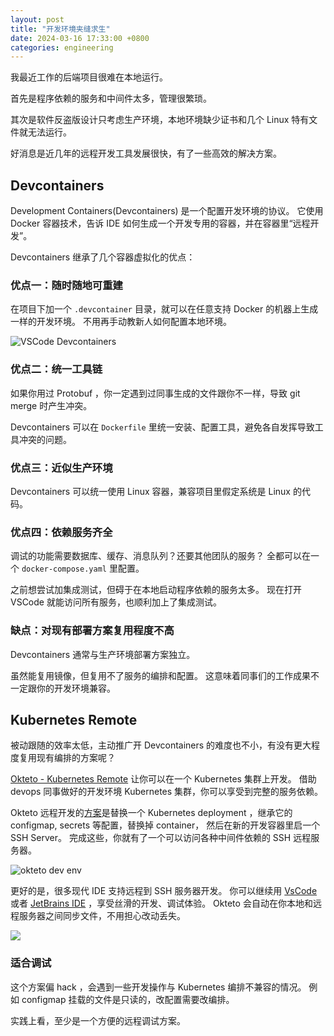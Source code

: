 ```yaml
---
layout: post
title: "开发环境夹缝求生"
date: 2024-03-16 17:33:00 +0800
categories: engineering
---
```


我最近工作的后端项目很难在本地运行。

首先是程序依赖的服务和中间件太多，管理很繁琐。

其次是软件反盗版设计只考虑生产环境，本地环境缺少证书和几个 Linux 特有文件就无法运行。

好消息是近几年的远程开发工具发展很快，有了一些高效的解决方案。

## Devcontainers

Development Containers(Devcontainers) 是一个配置开发环境的协议。
它使用 Docker 容器技术，告诉 IDE 如何生成一个开发专用的容器，并在容器里“远程开发”。

Devcontainers 继承了几个容器虚拟化的优点：

### 优点一：随时随地可重建

在项目下加一个 `.devcontainer` 目录，就可以在任意支持 Docker 的机器上生成一样的开发环境。
不用再手动教新人如何配置本地环境。

![VSCode Devcontainers](https://microsoft.github.io/vscode-remote-release/images/remote-containers-readme.gif)

### 优点二：统一工具链

如果你用过 Protobuf ，你一定遇到过同事生成的文件跟你不一样，导致 git merge 时产生冲突。

Devcontainers 可以在 `Dockerfile` 里统一安装、配置工具，避免各自发挥导致工具冲突的问题。

### 优点三：近似生产环境

Devcontainers 可以统一使用 Linux 容器，兼容项目里假定系统是 Linux 的代码。

### 优点四：依赖服务齐全

调试的功能需要数据库、缓存、消息队列？还要其他团队的服务？
全都可以在一个 `docker-compose.yaml` 里配置。

之前想尝试加集成测试，但碍于在本地启动程序依赖的服务太多。
现在打开 VSCode 就能访问所有服务，也顺利加上了集成测试。

### 缺点：对现有部署方案复用程度不高

Devcontainers 通常与生产环境部署方案独立。

虽然能复用镜像，但复用不了服务的编排和配置。
这意味着同事们的工作成果不一定跟你的开发环境兼容。

## Kubernetes Remote

被动跟随的效率太低，主动推广开 Devcontainers 的难度也不小，有没有更大程度复用现有编排的方案呢？

[Okteto - Kubernetes Remote](https://www.okteto.com/blog/remote-kubernetes-development/) 让你可以在一个 Kubernetes 集群上开发。
借助 devops 同事做好的开发环境 Kubernetes 集群，你可以享受到完整的服务依赖。

Okteto 远程开发的[方案](https://www.okteto.com/docs/reference/okteto-cli/#up)是替换一个 Kubernetes deployment ，继承它的 configmap, secrets 等配置，替换掉 container，
然后在新的开发容器里启一个 SSH Server。 完成这些，你就有了一个可以访问各种中间件依赖的 SSH 远程服务器。

![okteto dev env](https://www.okteto.com/docs/assets/images/sync-development-arch-39b04674ed6df21af0a79cd9cc269387.png)

更好的是，很多现代 IDE 支持远程到 SSH 服务器开发。
你可以继续用 [VsCode](https://code.visualstudio.com/docs/remote/ssh) 或者 [JetBrains IDE](https://www.jetbrains.com/remote-development/gateway/) ，享受丝滑的开发、调试体验。
Okteto 会自动在你本地和远程服务器之间同步文件，不用担心改动丢失。

![](https://code.visualstudio.com/assets/docs/remote/ssh/architecture-ssh.png)

### 适合调试

这个方案偏 hack ，会遇到一些开发操作与 Kubernetes 编排不兼容的情况。
例如 configmap 挂载的文件是只读的，改配置需要改编排。

实践上看，至少是一个方便的远程调试方案。
